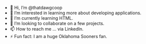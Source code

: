 - 👋 Hi, I’m @thatdawgcoop
- 👀 I’m interested in learning more about developing applications.
- 🌱 I’m currently learning HTML.
- 💞️ I’m looking to collaborate on a few projects.
- 📫 How to reach me ... via LinkedIn.
- ⚡ Fun fact: I am a huge Oklahoma Sooners fan.

<!---
thatdawgcoop/thatdawgcoop is a ✨ special ✨ repository because its `README.md` (this file) appears on your GitHub profile.
You can click the Preview link to take a look at your changes.
--->
